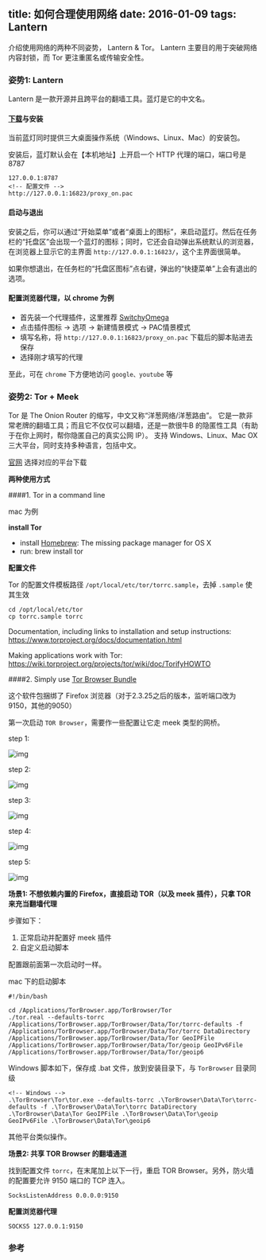 title: 如何合理使用网络
date: 2016-01-09
tags: Lantern
---

 介绍使用网络的两种不同姿势， Lantern & Tor。 Lantern 主要目的用于突破网络内容封锁，而 Tor 更注重匿名或传输安全性。


<!--more-->


### 姿势1: Lantern

Lantern 是一款开源并且跨平台的翻墙工具。蓝灯是它的中文名。


#### [下载][1]与安装

当前蓝灯同时提供三大桌面操作系统（Windows、Linux、Mac）的安装包。

安装后，蓝灯默认会在【本机地址】上开启一个 HTTP 代理的端口，端口号是 8787

```
127.0.0.1:8787
<!-- 配置文件 -->
http://127.0.0.1:16823/proxy_on.pac

```

#### 启动与退出

安装之后，你可以通过“开始菜单”或者“桌面上的图标”，来启动蓝灯。然后在任务栏的“托盘区”会出现一个蓝灯的图标；同时，它还会自动弹出系统默认的浏览器，在浏览器上显示它的主界面 `http://127.0.0.1:16823/`，这个主界面很简单。

如果你想退出，在任务栏的“托盘区图标”点右键，弹出的“快捷菜单”上会有退出的选项。


#### 配置浏览器代理，以 chrome 为例

- 首先装一个代理插件，这里推荐 [SwitchyOmega][2]
- 点击插件图标 -> 选项 -> 新建情景模式 -> PAC情景模式
- 填写名称，将 `http://127.0.0.1:16823/proxy_on.pac` 下载后的脚本贴进去保存
- 选择刚才填写的代理

至此，可在 `chrome` 下方便地访问 `google、youtube` 等


### 姿势2: Tor + Meek

Tor 是 The Onion Router 的缩写，中文又称“洋葱网络/洋葱路由”。
它是一款非常老牌的翻墙工具；而且它不仅仅可以翻墙，还是一款很牛B 的隐匿性工具（有助于在你上网时，帮你隐匿自己的真实公网 IP）。
支持 Windows、Linux、Mac OX 三大平台，同时支持多种语言，包括中文。

[官网][5] 选择对应的平台下载


**两种使用方式**


####1. Tor in a command line

mac 为例

**install Tor**

- install [Homebrew][13]: The missing package manager for OS X
- run: brew install tor


**配置文件**

Tor 的配置文件模板路径 `/opt/local/etc/tor/torrc.sample`，去掉 `.sample` 使其生效


```
cd /opt/local/etc/tor
cp torrc.sample torrc

```


Documentation, including links to installation and setup instructions:
        https://www.torproject.org/docs/documentation.html

Making applications work with Tor:
        https://wiki.torproject.org/projects/tor/wiki/doc/TorifyHOWTO



####2. Simply use [Tor Browser Bundle][12]

这个软件包捆绑了 Firefox 浏览器（对于2.3.25之后的版本，监听端口改为9150，其他的9050）

第一次启动 `TOR Browser`，需要作一些配置让它走 meek 类型的网桥。

step 1:

![img](http://7xpby6.com1.z0.glb.clouddn.com/step1.png)

step 2:

![img](http://7xpby6.com1.z0.glb.clouddn.com/step2.png)

step 3:

![img](http://7xpby6.com1.z0.glb.clouddn.com/step3.png)

step 4:

![img](http://7xpby6.com1.z0.glb.clouddn.com/step4.png)


step 5:

![img](http://7xpby6.com1.z0.glb.clouddn.com/step5.png)



**场景1: 不想依赖内置的 Firefox，直接启动 TOR（以及 meek 插件），只拿 TOR 来充当翻墙代理**

步骤如下：

1. 正常启动并配置好 meek 插件
2. 自定义启动脚本


配置跟前面第一次启动时一样。

mac 下的启动脚本

```
#!/bin/bash

cd /Applications/TorBrowser.app/TorBrowser/Tor
./tor.real --defaults-torrc /Applications/TorBrowser.app/TorBrowser/Data/Tor/torrc-defaults -f /Applications/TorBrowser.app/TorBrowser/Data/Tor/torrc DataDirectory /Applications/TorBrowser.app/TorBrowser/Data/Tor GeoIPFile /Applications/TorBrowser.app/TorBrowser/Data/Tor/geoip GeoIPv6File /Applications/TorBrowser.app/TorBrowser/Data/Tor/geoip6

```


Windows 脚本如下，保存成 .bat  文件，放到安装目录下，与  `TorBrowser` 目录同级

```
<!-- Windows -->
.\TorBrowser\Tor\tor.exe --defaults-torrc .\TorBrowser\Data\Tor\torrc-defaults -f .\TorBrowser\Data\Tor\torrc DataDirectory .\TorBrowser\Data\Tor GeoIPFile .\TorBrowser\Data\Tor\geoip GeoIPv6File .\TorBrowser\Data\Tor\geoip6

```

其他平台类似操作。



**场景2: 共享 TOR Browser 的翻墙通道**

找到配置文件 `torrc`，在末尾加上以下一行，重启 TOR Browser。另外，防火墙的配置要允许 9150 端口的 TCP 连入。

```
SocksListenAddress 0.0.0.0:9150

```


**配置浏览器代理**

```
SOCKS5 127.0.0.1:9150
```



### 参考





[1]:https://getlantern.org/ "Lantern download"
[2]:https://github.com/FelisCatus/SwitchyOmega "SwitchyOmega"
[3]:https://program-think.blogspot.com/2014/10/gfw-tor-meek.html "Tor + Meek"
[4]:https://program-think.blogspot.com/2015/08/gfw-lantern.html "Lantern Guide"
[5]:https://www.torproject.org/ "Tor Official"
[6]:http://macserve.org.uk/projects/issh/ "issh"
[7]:https://www.torproject.org/docs/tor-doc-osx.html.en "tor install"
[8]:http://www.vpngate.net/cn "vpngate"
[9]:http://www.ishadowsocks.com/ "ishadowsocks free"
[10]:https://github.com/getlantern/lantern "lantern github"
[11]:https://www.macports.org/install.php "port install"
[12]:https://www.torproject.org/projects/torbrowser.html.en#downloads "torbrowser"
[13]:http://brew.sh/ "Homebrew"
